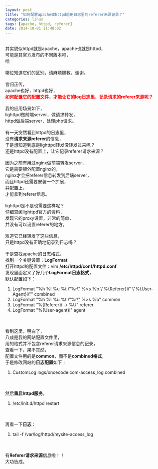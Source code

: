 ```yaml
---
layout: post
title: "如何配置apache或httpd启用日志里的referer来源记录？"
categories: linux
tags: [apache, httpd, referer]
date: 2014-10-01 11:48:02
---
```

<br>
其实貌似httpd就是apache，apache也就是httpd，<br>
可能是其官方发布的不同版本吧，<br>
哈<br>
<br>
哪位知道它们的区别，请麻烦赐教，谢谢。<br>
<br>
言归正传，<br>
apache也好，httpd也好，<br>
<strong><font color="#ff0000">如何配置它的配置文件，才能让它的log日志里，记录请求的referer来源呢？</font></strong><br>
<br>
我的应用场景如下，<br>
lighttpd做前端server，做请求转发，<br>
httpd做后端server，处理php请求。<br>
<br>
有一天突然看到httpd的日志里，<br>
没有<strong>请求来源referer</strong>的信息，<br>
于是想知道到底是lighttpd转发没转发过来呢？<br>
还是httpd没有配置上，让它记录referer请求来源？<br>
<br>
因为之前有用过nginx做前端转发server，<br>
它是需要额外配置nginx的，<br>
nginx才会把referer信息转发到后端server，<br>
而且httpd还需要安装一个扩展，<br>
并配置上，<br>
才能拿到referer信息。<br>
<br>
lighttpd是不是也需要这样呢？<br>
仔细查阅lighttpd官方的资料，<br>
发现它的proxy设置，非常的简单，<br>
并没有可以设置referer的地方。<br>
<br>
难道它已经转发了这些信息，<br>
只是httpd没有正确地记录到日志吗？<br>
<br>
于是查找apache的日志格式，<br>
找到一个关键设置：<strong>LogFormat</strong><br>
打开httpd的配置文件：vim <strong>/etc/httpd/conf/httpd.conf</strong><br>
发现里面定义了好几个<strong>LogFormat日志格式</strong>，<br>
默认配置如下：<br>
<div class="blockcode"><div id="code_deG"><ol><li>LogFormat "%h %l %u %t \"%r\" %&gt;s %b \"%{Referer}i\" \"%{User-Agent}i\"" combined<br>
</li><li>LogFormat "%h %l %u %t \"%r\" %&gt;s %b" common<br>
</li><li>LogFormat "%{Referer}i -&gt; %U" referer<br>
</li><li>LogFormat "%{User-agent}i" agent</li></ol></div><em onclick="copycode($('code_deG'));"></em></div><br>

<br>
看到这里，明白了，<br>
八成是我的网站配置文件里，<br>
用的格式并不包含referer请求来源信息的记录，<br>
查看一下，果不其然，<br>
配置文件用的是<strong>common</strong>，而不是<strong>combined格式</strong>，<br>
于是修改网站的<strong>日志配置</strong>如下：<br>
<div class="blockcode"><div id="code_wie"><ol><li>CustomLog logs/oncecode.com-access_log combined</li></ol></div><em onclick="copycode($('code_wie'));"></em></div><br>

<br>
然后<strong>重启httpd服务</strong>，<br>
<div class="blockcode"><div id="code_oPN"><ol><li>/etc/init.d/httpd restart</li></ol></div><em onclick="copycode($('code_oPN'));"></em></div><br>

<br>
再看一下<strong>日志</strong>：<br>
<div class="blockcode"><div id="code_wj9"><ol><li>tail -f /var/log/httpd/mysite-access_log</li></ol></div><em onclick="copycode($('code_wj9'));"></em></div><br>

<br>
有<strong>Referer请求来源</strong>信息啦！！<br>
大功告成。<br>
<br>
